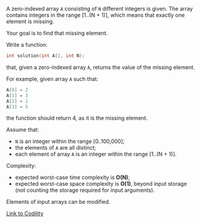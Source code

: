 A zero-indexed array `A` consisting of `N` different integers is given. The array contains integers in the range [1..(N + 1)], which means that exactly one element is missing.

Your goal is to find that missing element.

Write a function:
```c
int solution(int A[], int N);
```
that, given a zero-indexed array `A`, returns the value of the missing element.

For example, given array `A` such that:
```c
A[0] = 2
A[1] = 3
A[2] = 1
A[3] = 5
```
the function should return 4, as it is the missing element.

Assume that:
 - `N` is an integer within the range [0..100,000];
 - the elements of `A` are all distinct;
 - each element of array `A` is an integer within the range [1..(N + 1)].

Complexity:
 - expected worst-case time complexity is **O(N)**;
 - expected worst-case space complexity is **O(1)**, beyond input storage (not counting the storage required for input arguments).

Elements of input arrays can be modified.

[Link to Codility](https://codility.com/programmers/lessons/3-time_complexity/perm_missing_elem/)
